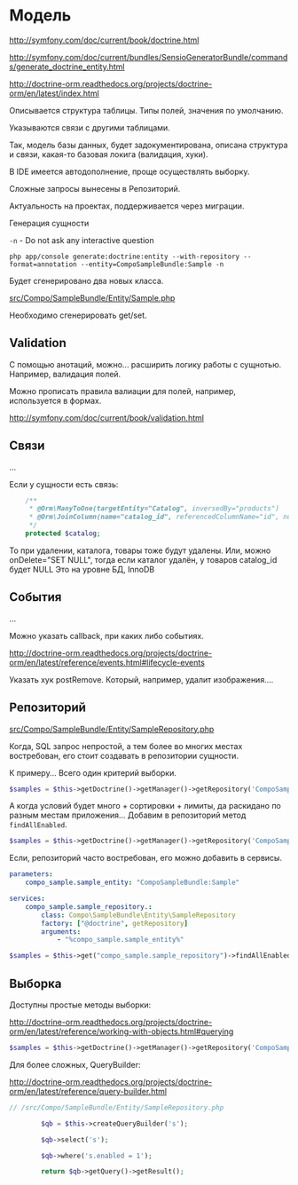 # Модель

http://symfony.com/doc/current/book/doctrine.html

http://symfony.com/doc/current/bundles/SensioGeneratorBundle/commands/generate_doctrine_entity.html

http://doctrine-orm.readthedocs.org/projects/doctrine-orm/en/latest/index.html

Описывается структура таблицы. Типы полей, значения по умолчанию.

Указываются связи с другими таблицами.

Так, модель базы данных, будет задокументирована, описана структура и связи, какая-то базовая локига (валидация, хуки).

В IDE имеется автодополнение, проще осуществлять выборку.

Сложные запросы вынесены в Репозиторий.


Актуальность на проектах, поддерживается через миграции.

Генерация сущности

`-n` - Do not ask any interactive question

```
php app/console generate:doctrine:entity --with-repository --format=annotation --entity=CompoSampleBundle:Sample -n
```

Будет сгенерировано два новых класса.

[src/Compo/SampleBundle/Entity/Sample.php](/src/Compo/SampleBundle/Entity/Sample.php)

Необходимо сгенерировать get/set.

## Validation
С помощью анотаций, можно... расширить логику работы с сущнотью. Например, валидация полей.

Можно прописать правила валиации для полей, например, используется в формах.

http://symfony.com/doc/current/book/validation.html

## Связи

...

Если у сущности есть связь:

```php
    /**
     * @Orm\ManyToOne(targetEntity="Catalog", inversedBy="products")
     * @Orm\JoinColumn(name="catalog_id", referencedColumnName="id", nullable=false, onDelete="CASCADE")
     */
    protected $catalog;
```

То при удалении, каталога, товары тоже будут удалены. Или, можно onDelete="SET NULL", тогда если каталог удалён, у товаров catalog_id будет NULL
Это на уровне БД, InnoDB


## События

...

Можно указать callback, при каких либо событиях.

http://doctrine-orm.readthedocs.org/projects/doctrine-orm/en/latest/reference/events.html#lifecycle-events


Указать хук postRemove. Который, например, удалит изображения....

## Репозиторий

[src/Compo/SampleBundle/Entity/SampleRepository.php](/src/Compo/SampleBundle/Entity/SampleRepository.php)

Когда, SQL запрос непростой, а тем более во многих местах востребован, его стоит создавать в репозитории сущности.

К примеру... Всего один критерий выборки.

```php
$samples = $this->getDoctrine()->getManager()->getRepository('CompoSampleBundle:Sample')->findBy(array('enabled' => true));
```

А когда условий будет много + сортировки + лимиты, да раскидано по разным местам приложения... Добавим в репозиторий метод `findAllEnabled`.

```php
$samples = $this->getDoctrine()->getManager()->getRepository('CompoSampleBundle:Sample')->findAllEnabled();
```

Если, репозиторий часто востребован, его можно добавить в сервисы.

```yaml
parameters:
    compo_sample.sample_entity: "CompoSampleBundle:Sample"

services:
    compo_sample.sample_repository.:
        class: Compo\SampleBundle\Entity\SampleRepository
        factory: ["@doctrine", getRepository]
        arguments:
            - "%compo_sample.sample_entity%"
```

```php
$samples = $this->get("compo_sample.sample_repository")->findAllEnabled();
```

## Выборка

Доступны простые методы выборки:

http://doctrine-orm.readthedocs.org/projects/doctrine-orm/en/latest/reference/working-with-objects.html#querying

```php
$samples = $this->getDoctrine()->getManager()->getRepository('CompoSampleBundle:Sample')->findBy(array('enabled' => true));
```

Для более сложных, QueryBuilder:

http://doctrine-orm.readthedocs.org/projects/doctrine-orm/en/latest/reference/query-builder.html

```php
// /src/Compo/SampleBundle/Entity/SampleRepository.php

        $qb = $this->createQueryBuilder('s');

        $qb->select('s');

        $qb->where('s.enabled = 1');

        return $qb->getQuery()->getResult();
```